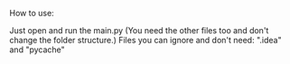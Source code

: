 How to use:

Just open and run the main.py (You need the other files too and don't change the folder structure.)
Files you can ignore and don't need: ".idea" and "pycache"